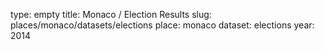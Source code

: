 type: empty
title: Monaco / Election Results
slug: places/monaco/datasets/elections
place: monaco
dataset: elections
year: 2014
